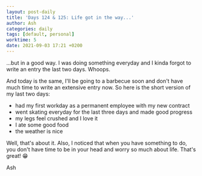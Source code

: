 ```yaml
---
layout: post-daily
title: 'Days 124 & 125: Life got in the way...'
author: Ash
categories: daily
tags: [default, personal]
worktime: 5
date: 2021-09-03 17:21 +0200
---
```

...but in a good way. I was doing something everyday and I kinda forgot to write an entry the last two days. Whoops.

And today is the same, I'll be going to a barbecue soon and don't have much time to write an extensive entry now. So here is the short version of my last two days:

- had my first workday as a permanent employee with my new contract
- went skating everyday for the last three days and made good progress
- my legs feel crushed and I love it
- I ate some good food
- the weather is nice

Well, that's about it. Also, I noticed that when you have something to do, you don't have time to be in your head and worry so much about life. That's great! 😁

Ash
